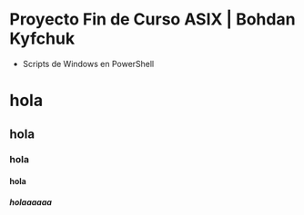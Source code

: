 # Proyecto Fin de Curso ASIX | Bohdan Kyfchuk

- Scripts de Windows en PowerShell

# hola

## hola

### hola

#### hola

##### holaaaaaa
